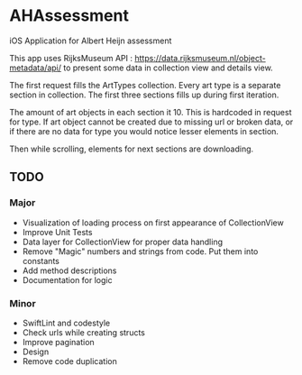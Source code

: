 # AHAssessment
iOS Application for Albert Heijn assessment

This app uses RijksMuseum API : https://data.rijksmuseum.nl/object-metadata/api/
to present some data in collection view and details view.

The first request fills the ArtTypes collection.
Every art type is a separate section in collection.
The first three sections fills up during first iteration.

The amount of art objects in each section it 10. This is hardcoded in request for type.
If art object cannot be created due to missing url or broken data,
or if there are no data for type you would notice lesser elements in section.

Then while scrolling, elements for next sections are downloading.

## TODO

### Major
- Visualization of loading process on first appearance of CollectionView
- Improve Unit Tests
- Data layer for CollectionView for proper data handling
- Remove "Magic" numbers and strings from code. Put them into constants
- Add method descriptions
- Documentation for logic

### Minor
- SwiftLint and codestyle
- Check urls while creating structs
- Improve pagination
- Design
- Remove code duplication
